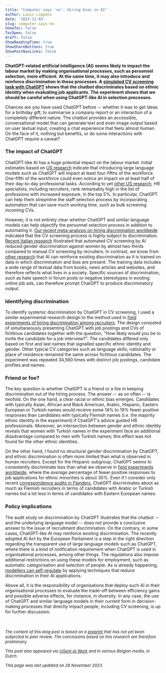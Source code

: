 ```yaml
---
title: "Computer says 'no': Hiring bias in AI"
author: Louis Lippens
date: '2023-11-03'
slug: computer-says-no
ShowToc: false
TocOpen: false
draft: false
ShowReadingTime: true
ShowShareButtons: true
ShowPostNavLinks: false
---
```




**ChatGPT-related artificial intelligence (AI) seems likely to impact the labour market by making organisational processes, such as personnel selection, more efficient. At the same time, it may also introduce and reinforce discrimination in these processes. A [simulated CV screening task with ChatGPT](https://doi.org/10.48550/arXiv.2309.07664) shows that the chatbot discriminates based on ethnic identity when evaluating job applicants. The experiment shows that we should be careful when using ChatGPT-like AI in selection processes.**

Chances are you have used ChatGPT before -- whether it was to get ideas for a birthday gift, to summarise a company report or an interaction of a completely different nature. The chatbot provides an accessible, conversational model that can generate text and even image output based on user textual input, creating a chat experience that feels almost human. On the face of it, nothing but benefits, or do some interactions with ChatGPT require a caveat?

### The impact of ChatGPT

ChatGPT-like AI has a huge potential impact on the labour market. Initial estimates based on [US research](https://arxiv.org/abs/2303.10130) indicate that introducing large language models such as ChatGPT will impact at least four-fifths of the workforce. One-fifth of the workforce could even notice an impact on at least half of their day-to-day professional tasks. According to yet [other US research](https://arxiv.org/abs/2303.01157), HR specialists, including recruiters, rank remarkably high in the list of professions with increased exposure, in the top 5%. In particular, ChatGPT can help them streamline the staff selection process by incorporating automation that can save much working time, such as bulk screening incoming CVs.

However, it is not entirely clear whether ChatGPT and similar language models can help objectify the personnel selection process in addition to automating it. [Our recent meta-analysis on hiring discrimination worldwide](https://doi.org/10.1016/j.euroecorev.2022.104315) indicated that the CV screening process is highly subject to discrimination. [Recent Italian research](https://doi.org/10.1016/j.econlet.2022.110892) illustrated that automated CV screening by AI reduced gender discrimination against women by almost two-thirds compared to manual CV screening by recruiters. In contrast, we know from [other research](https://doi.org/10.1257/pandp.20211080) that AI can reinforce existing discrimination as it is trained on data in which discrimination and bias are present. The training data includes a wide range of textual data from books, news articles and websites, and therefore reflects what lives in a society. Specific sources of discrimination, such as hate speech in forum posts or negative stereotypes in existing online job ads, can therefore prompt ChatGPT to produce discriminatory output.

### Identifying discrimination

To identify systemic discrimination by ChatGPT in CV screening, I used a similar experimental research design to the method used in [field experiments of hiring discrimination among recruiters](https://doi.org/10.1016/j.labeco.2023.102453). The design consisted of simultaneously presenting ChatGPT with job postings and CVs of fictitious candidates together with the question, "How likely would you be to invite the candidate for a job interview?". The candidates differed only based on first and last names that signalled specific ethnic identity and gender. Other typical CV categories such as language skills, nationality or place of residence remained the same across fictitious candidates. The experiment was repeated 34,560 times with distinct job postings, candidate profiles and names.

### Friend or foe?

The key question is whether ChatGPT is a friend or a foe in keeping discrimination out of the hiring process. The answer -- as so often -- is twofold. On the one hand, a clear racial or ethnic bias emerges. Candidates with typically Asian, African and Black American, Arabic, Hispanic, Eastern European or Turkish names would receive some 14% to 19% fewer positive responses than candidates with typically Flemish names (i.e. the majority ethnic identity in the experiment) if ChatGPT's advice guided HR professionals. Moreover, an intersection between gender and ethnic identity reveals that women with Turkish names in the experiment face an additional disadvantage compared to men with Turkish names; this effect was not found for the other ethnic identities.

On the other hand, I found no structural gender discrimination by ChatGPT, and ethnic discrimination is often more limited than what is observed in human recruiters. Except for the Hispanic subgroup, ChatGPT seems to consistently discriminate less than what we observe in [field experiments worldwide](https://doi.org/10.1016/j.euroecorev.2022.104315), where the *average* percentage of fewer positive responses to job applications for ethnic minorities is about 30%. Even if I consider only recent [correspondence audits in Flanders](https://doi.org/10.1016/j.labeco.2023.102453), ChatGPT discriminates about as much as Flemish recruiters in terms of candidates with Arabic or Turkish names but a lot less in terms of candidates with Eastern European names.

### Policy implications

The audit study on discrimination by ChatGPT illustrates that the chatbot -- and the underlying language model -- does not provide a conclusive answer to the issue of recruitment discrimination. On the contrary, in some cases, ChatGPT-like AI may reinforce existing discrimination. The recently adopted AI Act by the European Parliament is a step in the right direction regarding the transparent use of large language models such as ChatGPT, where there is a kind of notification requirement when ChatGPT is used in organisational processes, among other things. The regulations also impose additional restrictions on using these models for employment, such as automatic categorisation and selection of people. As is already happening, [modellers can self-regulate](https://time.com/6280372/sam-altman-chatgpt-regulate-ai) by applying techniques that reduce discrimination in their AI applications.

Above all, it is the responsibility of organisations that deploy such AI in their organisational processes to evaluate the trade-off between efficiency gains and possible adverse effects, for instance, in diversity. In any case, the use of ChatGPT and similar language models in their current form in decision-making processes that directly impact people, including CV screening, is up for further discussion.

<br></br>
<font size="2">
_The content of this blog post is based on a [preprint](https://doi.org/10.48550/arXiv.2309.07664) that has not yet been subjected to peer review. The conclusions based on this research are therefore preliminary._

_This post also appeared via [UGent @ Work](https://www.ugent.be/ugentatwork/nl/blog/blog-61.htm) and in various Belgian media, in Dutch._

_This page was last updated on 28 November 2023._
</font>
